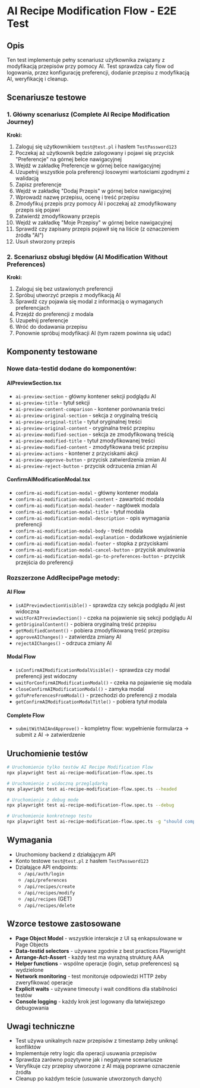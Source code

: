 # AI Recipe Modification Flow - E2E Test

## Opis

Ten test implementuje pełny scenariusz użytkownika związany z modyfikacją przepisów przy pomocy AI. Test sprawdza cały flow od logowania, przez konfigurację preferencji, dodanie przepisu z modyfikacją AI, weryfikację i cleanup.

## Scenariusze testowe

### 1. Główny scenariusz (Complete AI Recipe Modification Journey)

**Kroki:**
1. Zaloguj się użytkownikiem `test@test.pl` i hasłem `TestPassword123`
2. Poczekaj aż użytkownik będzie zalogowany i pojawi się przycisk "Preferencje" na górnej belce nawigacyjnej
3. Wejdź w zakładkę Preferencje w górnej belce nawigacyjnej
4. Uzupełnij wszystkie pola preferencji losowymi wartościami zgodnymi z walidacją
5. Zapisz preferencje
6. Wejdź w zakładkę "Dodaj Przepis" w górnej belce nawigacyjnej
7. Wprowadź nazwę przepisu, ocenę i treść przepisu
8. Zmodyfikuj przepis przy pomocy AI i poczekaj aż zmodyfikowany przepis się pojawi
9. Zatwierdź zmodyfikowany przepis
10. Wejdź w zakładkę "Moje Przepisy" w górnej belce nawigacyjnej
11. Sprawdź czy zapisany przepis pojawił się na liście (z oznaczeniem źródła "AI")
12. Usuń stworzony przepis

### 2. Scenariusz obsługi błędów (AI Modification Without Preferences)

**Kroki:**
1. Zaloguj się bez ustawionych preferencji
2. Spróbuj utworzyć przepis z modyfikacją AI
3. Sprawdź czy pojawia się modal z informacją o wymaganych preferencjach
4. Przejdź do preferencji z modala
5. Uzupełnij preferencje
6. Wróć do dodawania przepisu
7. Ponownie spróbuj modyfikacji AI (tym razem powinna się udać)

## Komponenty testowane

### Nowe data-testid dodane do komponentów:

#### AIPreviewSection.tsx
- `ai-preview-section` - główny kontener sekcji podglądu AI
- `ai-preview-title` - tytuł sekcji
- `ai-preview-content-comparison` - kontener porównania treści
- `ai-preview-original-section` - sekcja z oryginalną treścią
- `ai-preview-original-title` - tytuł oryginalnej treści
- `ai-preview-original-content` - oryginalna treść przepisu
- `ai-preview-modified-section` - sekcja ze zmodyfikowaną treścią
- `ai-preview-modified-title` - tytuł zmodyfikowanej treści
- `ai-preview-modified-content` - zmodyfikowana treść przepisu
- `ai-preview-actions` - kontener z przyciskami akcji
- `ai-preview-approve-button` - przycisk zatwierdzenia zmian AI
- `ai-preview-reject-button` - przycisk odrzucenia zmian AI

#### ConfirmAIModificationModal.tsx
- `confirm-ai-modification-modal` - główny kontener modala
- `confirm-ai-modification-modal-content` - zawartość modala
- `confirm-ai-modification-modal-header` - nagłówek modala
- `confirm-ai-modification-modal-title` - tytuł modala
- `confirm-ai-modification-modal-description` - opis wymagania preferencji
- `confirm-ai-modification-modal-body` - treść modala
- `confirm-ai-modification-modal-explanation` - dodatkowe wyjaśnienie
- `confirm-ai-modification-modal-footer` - stopka z przyciskami
- `confirm-ai-modification-modal-cancel-button` - przycisk anulowania
- `confirm-ai-modification-modal-go-to-preferences-button` - przycisk przejścia do preferencji

### Rozszerzone AddRecipePage metody:

#### AI Flow
- `isAIPreviewSectionVisible()` - sprawdza czy sekcja podglądu AI jest widoczna
- `waitForAIPreviewSection()` - czeka na pojawienie się sekcji podglądu AI
- `getOriginalContent()` - pobiera oryginalną treść przepisu
- `getModifiedContent()` - pobiera zmodyfikowaną treść przepisu
- `approveAIChanges()` - zatwierdza zmiany AI
- `rejectAIChanges()` - odrzuca zmiany AI

#### Modal Flow
- `isConfirmAIModificationModalVisible()` - sprawdza czy modal preferencji jest widoczny
- `waitForConfirmAIModificationModal()` - czeka na pojawienie się modala
- `closeConfirmAIModificationModal()` - zamyka modal
- `goToPreferencesFromModal()` - przechodzi do preferencji z modala
- `getConfirmAIModificationModalTitle()` - pobiera tytuł modala

#### Complete Flow
- `submitWithAIAndApprove()` - kompletny flow: wypełnienie formularza → submit z AI → zatwierdzenie

## Uruchomienie testów

```bash
# Uruchomienie tylko testów AI Recipe Modification Flow
npx playwright test ai-recipe-modification-flow.spec.ts

# Uruchomienie z widoczną przeglądarką
npx playwright test ai-recipe-modification-flow.spec.ts --headed

# Uruchomienie z debug mode
npx playwright test ai-recipe-modification-flow.spec.ts --debug

# Uruchomienie konkretnego testu
npx playwright test ai-recipe-modification-flow.spec.ts -g "should complete full AI recipe modification journey"
```

## Wymagania

- Uruchomiony backend z działającym API
- Konto testowe `test@test.pl` z hasłem `TestPassword123`
- Działające API endpoints:
  - `/api/auth/login`
  - `/api/preferences`
  - `/api/recipes/create`
  - `/api/recipes/modify`
  - `/api/recipes` (GET)
  - `/api/recipes/delete`

## Wzorce testowe zastosowane

- **Page Object Model** - wszystkie interakcje z UI są enkapsulowane w Page Objects
- **Data-testid selectors** - używane zgodnie z best practices Playwright
- **Arrange-Act-Assert** - każdy test ma wyraźną strukturę AAA
- **Helper functions** - wspólne operacje (login, setup preferences) są wydzielone
- **Network monitoring** - test monitoruje odpowiedzi HTTP żeby zweryfikować operacje
- **Explicit waits** - używane timeouty i wait conditions dla stabilności testów
- **Console logging** - każdy krok jest logowany dla łatwiejszego debugowania

## Uwagi techniczne

- Test używa unikalnych nazw przepisów z timestamp żeby uniknąć konfliktów
- Implementuje retry logic dla operacji usuwania przepisów
- Sprawdza zarówno pozytywne jak i negatywne scenariusze
- Veryfikuje czy przepisy utworzone z AI mają poprawne oznaczenie źródła
- Cleanup po każdym teście (usuwanie utworzonych danych) 